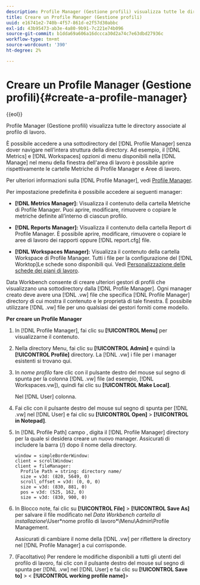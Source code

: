 ```yaml
---
description: Profile Manager (Gestione profili) visualizza tutte le directory associate al profilo di lavoro.
title: Creare un Profile Manager (Gestione profili)
uuid: e16741e2-740b-4f57-861d-e2f57d30abbc
exl-id: 43b95473-ab3e-4a80-9b91-7c221e74b096
source-git-commit: b1dda69a606a16dccca30d2a74c7e63dbd27936c
workflow-type: tm+mt
source-wordcount: '390'
ht-degree: 2%

---
```


# Creare un Profile Manager (Gestione profili){#create-a-profile-manager}

{{eol}}

Profile Manager (Gestione profili) visualizza tutte le directory associate al profilo di lavoro.

È possibile accedere a una sottodirectory del [!DNL Profile Manager] senza dover navigare nell’intera struttura della directory. Ad esempio, il [!DNL Metrics] e [!DNL Workspaces] opzioni di menu disponibili nella [!DNL Manage] nel menu della finestra dell&#39;area di lavoro è possibile aprire rispettivamente le cartelle Metriche di Profile Manager e Aree di lavoro.

Per ulteriori informazioni sulla [!DNL Profile Manager], vedi [Profile Manager](https://experienceleague.adobe.com/docs/data-workbench/using/client/ui-analysis-features/cstm-prof-files-mgrs/c-new-prof-mgrs.html).

Per impostazione predefinita è possibile accedere ai seguenti manager:

* **[!DNL Metrics Manager]:** Visualizza il contenuto della cartella Metriche di Profile Manager. Puoi aprire, modificare, rimuovere o copiare le metriche definite all’interno di ciascun profilo.
* **[!DNL Reports Manager]:** Visualizza il contenuto della cartella Report di Profile Manager. È possibile aprire, modificare, rimuovere o copiare le aree di lavoro dei rapporti oppure [!DNL report.cfg] file.

* **[!DNL Workspaces Manager]:** Visualizza il contenuto della cartella Workspace di Profile Manager. Tutti i file per la configurazione del [!DNL Worktop]Le schede sono disponibili qui. Vedi [Personalizzazione delle schede dei piani di lavoro](../../../../home/c-get-started/c-intf-anlys-ftrs/c-cstm-wktp-tabs/c-cstm-wktp-tabs.md).

Data Workbench consente di creare ulteriori gestori di profili che visualizzano una sottodirectory dalla [!DNL Profile Manager]. Ogni manager creato deve avere una [!DNL .vw] file che specifica [!DNL Profile Manager] directory di cui mostra il contenuto e le proprietà di tale finestra. È possibile utilizzare [!DNL .vw] file per uno qualsiasi dei gestori forniti come modello.

**Per creare un Profile Manager**

1. In [!DNL Profile Manager], fai clic su **[!UICONTROL Menu]** per visualizzarne il contenuto.
1. Nella directory Menu, fai clic su **[!UICONTROL Admin]** e quindi la **[!UICONTROL Profile]** directory. La [!DNL .vw] i file per i manager esistenti si trovano qui.
1. In *nome profilo* fare clic con il pulsante destro del mouse sul segno di spunta per la colonna [!DNL .vw] file (ad esempio, [!DNL Workspaces.vw]), quindi fai clic su **[!UICONTROL Make Local]**.

   Nel [!DNL User] colonna.

1. Fai clic con il pulsante destro del mouse sul segno di spunta per [!DNL .vw] nel [!DNL User] e fai clic su **[!UICONTROL Open]** > **[!UICONTROL in Notepad]**.
1. In [!DNL Profile Path] campo , digita il [!DNL Profile Manager] directory per la quale si desidera creare un nuovo manager. Assicurati di includere la barra (/) dopo il nome della directory.

   ```
   window = simpleBorderWindow:
   client = scrollWindow: 
   client = fileManager:
     Profile Path = string: directory name/
     size = v3d: (820, 5649, 0)
     scroll_offset = v3d: (0, 0, 0)
     size = v3d: (830, 881, 0)
     pos = v3d: (525, 162, 0)
     size = v3d: (830, 900, 0)
   ```

1. In Blocco note, fai clic su **[!UICONTROL File]** > **[!UICONTROL Save As]** per salvare il file modificato nel *Data Workbench cartella di installazione*\User\*nome profilo di lavoro*\Menu\Admin\Profile Management.

   Assicurati di cambiare il nome della [!DNL .vw] per riflettere la directory nel [!DNL Profile Manager] a cui corrisponde.

1. (Facoltativo) Per rendere le modifiche disponibili a tutti gli utenti del profilo di lavoro, fai clic con il pulsante destro del mouse sul segno di spunta per [!DNL .vw] nel [!DNL User] e fai clic su **[!UICONTROL Save to]** > &lt; **[!UICONTROL working profile name]**>
